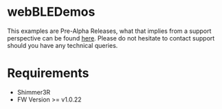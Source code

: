 # webBLEDemos
This examples are Pre-Alpha Releases, what that implies from a support perspective can be found [here](https://shimmersensing.com/wp-content/uploads/2022/04/Shimmer-Support-Policy_27.04.2022.pdf). Please do not hesitate to contact support should you have any technical queries. 

# Requirements
- Shimmer3R
- FW Version >= v1.0.22
